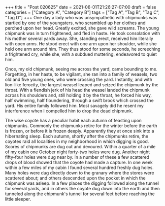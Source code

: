 +++
title = "Post 020625"
date = 2021-06-01T21:26:27-07:00
draft = false
categories = ["Category A", "Category B"]
tags = ["Tag A", "Tag B", "Tag C", "Tag D"]
+++
One day a lady who was unsympathetic with chipmunks was startled by one of the youngsters, who scrambled up her clothes and perched upon her head. Greatly excited, she gave wild screams. The young chipmunk was in turn frightened, and fled in haste. He took consolation with his mother several yards away. She, standing erect, received him literally with open arms. He stood erect with one arm upon her shoulder, while she held one arm around him. They thus stood for some seconds, he screeching a frightened cry, while she, with a subdued muttering, endeavored to quiet him.

Once, my old chipmunk, seeing me across the yard, came bounding to me. Forgetting, in her haste, to be vigilant, she ran into a family of weasels, two old and five young ones, who were crossing the yard. Instantly, and with lion-like ferocity, the largest weasel leaped and seized the chipmunk by the throat. With a fiendish jerk of his head the weasel landed the chipmunk across his shoulders and, still holding it by the throat, he forced his way, half swimming, half floundering, through a swift brook which crossed the yard. His entire family followed him. Most savagely did he resent my interference when I compelled him to drop the dead chipmunk.

The wise coyote has a peculiar habit each autumn of feasting upon chipmunks. Commonly the chipmunks retire for the winter before the earth is frozen, or before it is frozen deeply. Apparently they at once sink into a hibernating sleep. Each autumn, shortly after the chipmunks retire, the coyotes raid all localities in my neighborhood in which digging is good. Scores of chipmunks are dug out and devoured. Within a quarter of a mile of my cabin one October night forty-two holes were dug. Another night fifty-four holes were dug near by. In a number of these a few scattered drops of blood showed that the coyote had made a capture. In one week within a few miles of my cabin I found several hundred freshly dug holes. Many holes were dug directly down to the granary where the stores were scattered about; and others descended upon the pocket in which the chipmunk was asleep. In a few places the digging followed along the tunnel for several yards, and in others the coyote dug down into the earth and then tunneled along the chipmunk's tunnel for several feet before reaching the little sleeper.
